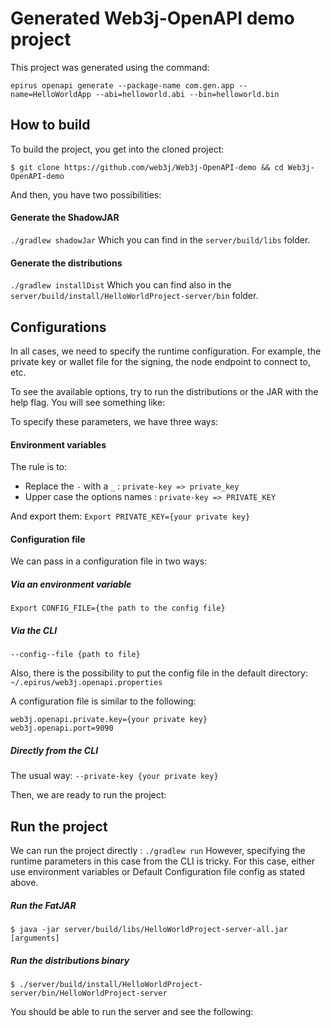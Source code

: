 # Generated Web3j-OpenAPI demo project

This project was generated using the command:
```
epirus openapi generate --package-name com.gen.app --name=HelloWorldApp --abi=helloworld.abi --bin=helloworld.bin
```

## How to build

To build the project, you get into the cloned project:

```ssh
$ git clone https://github.com/web3j/Web3j-OpenAPI-demo && cd Web3j-OpenAPI-demo
```
  
And then, you have two possibilities:

#### Generate the ShadowJAR
`./gradlew shadowJar` Which you can find in the `server/build/libs` folder.

#### Generate the distributions
`./gradlew installDist` Which you can find also in the `server/build/install/HelloWorldProject-server/bin` folder.

## Configurations
In all cases, we need to specify the runtime configuration. For example, the private key or wallet file for the signing, the node endpoint to connect to, etc.

To see the available options, try to run the distributions or the JAR with the help flag. You will see something like:


To specify these parameters, we have three ways:

#### Environment variables
The rule is to:
- Replace the `-` with a `_` : `private-key => private_key`
- Upper case the options names : `private-key => PRIVATE_KEY`

And export them:
	`Export PRIVATE_KEY={your private key} `

#### Configuration file
We can pass in a configuration file in two ways:

##### Via an environment variable
```
Export CONFIG_FILE={the path to the config file}
```
##### Via the CLI
```
--config--file {path to file}
```
Also, there is the possibility to put the config file in the default directory: `~/.epirus/web3j.openapi.properties`

A configuration file is similar to the following:
```
web3j.openapi.private.key={your private key}
web3j.openapi.port=9090
```
##### Directly from the CLI
The usual way:  `--private-key {your private key}`

Then, we are ready to run the project:

## Run the project
We can run the project directly : `./gradlew run`
However, specifying the runtime parameters in this case from the CLI is tricky. For this case, either use environment variables or Default Configuration file config as stated above.

##### Run the FatJAR
```ssh
$ java -jar server/build/libs/HelloWorldProject-server-all.jar [arguments]
```

##### Run the distributions binary
```ssh
$ ./server/build/install/HelloWorldProject-server/bin/HelloWorldProject-server
```

You should be able to run the server and see the following:



